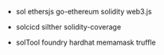 - sol
ethersjs
go-ethereum
solidity
web3.js

- solcicd
silther
solidity-coverage

- solTool
foundry
hardhat
memamask
truffle
